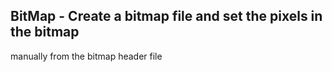 ## BitMap - Create a bitmap file and set the pixels in the bitmap
manually from the bitmap header file